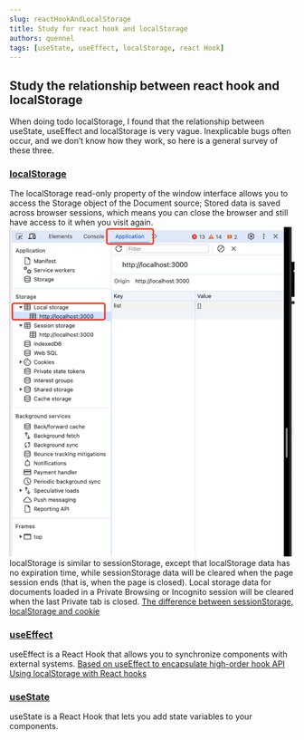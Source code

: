 ```yaml
---
slug: reactHookAndLocalStorage
title: Study for react hook and localStorage
authors: quennel
tags: [useState, useEffect, localStorage, react Hook]
---
```


## Study the relationship between react hook and localStorage
When doing todo localStorage, I found that the relationship between useState, useEffect and localStorage is very vague.
Inexplicable bugs often occur, and we don’t know how they work, so here is a general survey of these three.

### [localStorage](https://developer.mozilla.org/en-US/docs/Web/API/Window/localStorage)

The localStorage read-only property of the window interface allows you to access the Storage object of the Document source;
Stored data is saved across browser sessions, which means you can close the browser and still have access to it when you visit again.
![img.png](img.png)
localStorage is similar to sessionStorage, except that localStorage data has no expiration time, while sessionStorage data will be cleared when the page session ends (that is, when the page is closed).
Local storage data for documents loaded in a Private Browsing or Incognito session will be cleared when the last Private tab is closed.
[The difference between sessionStorage, localStorage and cookie](https://juejin.cn/post/6844903713098694664)

### [useEffect](https://react.dev/reference/react/useEffect)
useEffect is a React Hook that allows you to synchronize components with external systems.
[Based on useEffect to encapsulate high-order hook API](https://juejin.cn/post/7078908086487875592)
[Using localStorage with React hooks](https://lightrains.com/blogs/using-localstorage-hook-react/)

### [useState](https://react.dev/reference/react/useState)
useState is a React Hook that lets you add state variables to your components.